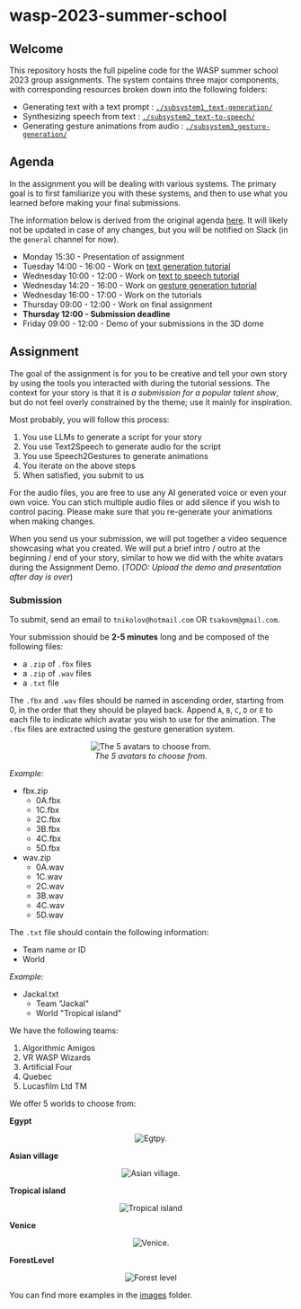 # wasp-2023-summer-school

## Welcome

This repository hosts the full pipeline code for the WASP summer school 2023 group assignments. The system contains three major components, with corresponding resources broken down into the following folders:

- Generating text with a text prompt : [`./subsystem1_text-generation/`](https://github.com/Svito-zar/wasp-2023-summer-school/tree/main/subsystem1_text-generation)
- Synthesizing speech from text : [`./subsystem2_text-to-speech/`](https://github.com/Svito-zar/wasp-2023-summer-school/tree/main/subsystem2_text-to-speech)
- Generating gesture animations from audio : [`./subsystem3_gesture-generation/`](https://github.com/Svito-zar/wasp-2023-summer-school/tree/main/subsystem3_gesture-generation)

## Agenda
In the assignment you will be dealing with various systems. The primary goal is to first familiarize you with these systems, and then to use what you learned before making your final submissions.

The information below is derived from the original agenda [here](https://internal.wasp-sweden.org/event/wasp-summer-school-synthesis-of-human-communication-2023/). It will likely not be updated in case of any changes, but you will be notified on Slack (in the `general` channel for now).

- Monday 15:30 - Presentation of assignment
- Tuesday 14:00 - 16:00 - Work on [text generation tutorial](https://github.com/Svito-zar/wasp-2023-summer-school/tree/main/subsystem1_text-generation)
- Wednesday 10:00 - 12:00 - Work on [text to speech tutorial](https://github.com/Svito-zar/wasp-2023-summer-school/tree/main/subsystem2_text-to-speech)
- Wednesday 14:20 - 16:00 - Work on [gesture generation tutorial](https://github.com/Svito-zar/wasp-2023-summer-school/tree/main/subsystem3_gesture-generation)
- Wednesday 16:00 - 17:00 - Work on the tutorials
- Thursday 09:00 - 12:00 - Work on final assignment
- **Thursday 12:00 - Submission deadline**
- Friday 09:00 - 12:00 - Demo of your submissions in the 3D dome

## Assignment
The goal of the assignment is for you to be creative and tell your own story by using the tools you interacted with during the tutorial sessions. The context for your story is that it is *a submission for a popular talent show*, but do not feel overly constrained by the theme; use it mainly for inspiration.

Most probably, you will follow this process:
1. You use LLMs to generate a script for your story
2. You use Text2Speech to generate audio for the script
3. You use Speech2Gestures to generate animations
4. You iterate on the above steps
5. When satisfied, you submit to us

For the audio files, you are free to use any AI generated voice or even your own voice. You can stich multiple audio files or add silence if you wish to control pacing. Please make sure that you re-generate your animations when making changes.

When you send us your submission, we will put together a video sequence showcasing what you created. We will put a brief intro / outro at the beginning / end of your story, similar to how we did with the white avatars during the Assignment Demo. (*TODO: Upload the demo and presentation after day is over*)

### Submission
To submit, send an email to `tnikolov@hotmail.com` OR `tsakovm@gmail.com`.

Your submission should be **2-5 minutes** long and be composed of the following files:
- a `.zip` of `.fbx` files
- a `.zip` of `.wav` files
- a `.txt` file

The `.fbx` and `.wav` files should be named in ascending order, starting from 0, in the order that they should be played back. Append `A`, `B`, `C`, `D` or `E` to each file to indicate which avatar you wish to use for the animation. The `.fbx` files are extracted using the gesture generation system.

<p align="center">
  <img src="https://github.com/Svito-zar/wasp-2023-summer-school/blob/main/avatars.png" alt="The 5 avatars to choose from.">
  <br>
  <i>The 5 avatars to choose from.</i>
</p>

*Example:*
- fbx.zip
    - 0A.fbx
    - 1C.fbx
    - 2C.fbx
    - 3B.fbx
    - 4C.fbx
    - 5D.fbx
- wav.zip
    - 0A.wav
    - 1C.wav
    - 2C.wav
    - 3B.wav
    - 4C.wav
    - 5D.wav

The `.txt` file should contain the following information:
- Team name or ID
- World

*Example:*
- Jackal.txt
    - Team "Jackal"
    - World "Tropical island"

We have the following teams:
1. Algorithmic Amigos
2. VR WASP Wizards
3. Artificial Four
4. Quebec
5. Lucasfilm Ltd TM

We offer 5 worlds to choose from:

**Egypt**
<p align="center">
  <img src="https://github.com/Svito-zar/wasp-2023-summer-school/blob/main/Images/Egypt2.png" alt="Egtpy.">
</p>

**Asian village**
<p align="center">
  <img src="https://github.com/Svito-zar/wasp-2023-summer-school/blob/main/Images/AsianVillage2.png" alt="Asian village.">
</p>

**Tropical island**
<p align="center">
  <img src="https://github.com/Svito-zar/wasp-2023-summer-school/blob/main/Images/Tropical2.png" alt="Tropical island">
</p>

**Venice**
<p align="center">
  <img src="https://github.com/Svito-zar/wasp-2023-summer-school/blob/main/Images/Venice2.png" alt="Venice.">
</p>

**ForestLevel**
<p align="center">
  <img src="https://github.com/Svito-zar/wasp-2023-summer-school/blob/main/Images/ForestLevel2.png" alt="Forest level">
</p>

You can find more examples in the [images](https://github.com/Svito-zar/wasp-2023-summer-school/blob/main/Images/) folder.
